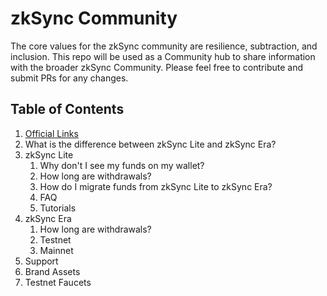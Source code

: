 # zkSync Community
The core values for the zkSync community are resilience, subtraction, and inclusion. This repo will be used as a Community hub to share information with the broader zkSync Community. Please feel free to contribute and submit PRs for any changes. 

## Table of Contents
1. [Official Links]([Official_Links.md](https://github.com/zkSync-Community/zksync-community/blob/e738d6a089cb79f068296d86cb085dc85ef78db4/Content/Official%20Links.md))
1. What is the difference between zkSync Lite and zkSync Era?
1. zkSync Lite
    1. Why don't I see my funds on my wallet?
    1. How long are withdrawals?
    1. How do I migrate funds from zkSync Lite to zkSync Era?
    1. FAQ
    1. Tutorials
1. zkSync Era
    1. How long are withdrawals?
    1. Testnet
    1. Mainnet
1. Support
1. Brand Assets
1. Testnet Faucets
